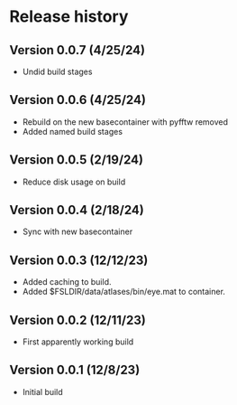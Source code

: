# Release history

## Version 0.0.7 (4/25/24)
* Undid build stages

## Version 0.0.6 (4/25/24)
* Rebuild on the new basecontainer with pyfftw removed
* Added named build stages

## Version 0.0.5 (2/19/24)
* Reduce disk usage on build

## Version 0.0.4 (2/18/24)
* Sync with new basecontainer

## Version 0.0.3 (12/12/23)
* Added caching to build.
* Added $FSLDIR/data/atlases/bin/eye.mat to container.

## Version 0.0.2 (12/11/23)
* First apparently working build

## Version 0.0.1 (12/8/23)
* Initial build
